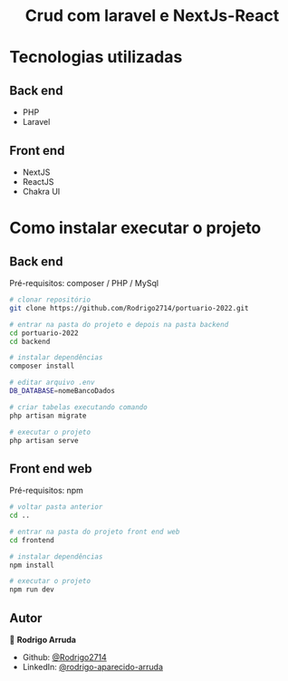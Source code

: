 <h1 align="center">Crud com laravel e NextJs-React</h1>

# Tecnologias utilizadas
## Back end
- PHP
- Laravel

## Front end
- NextJS
- ReactJS
- Chakra UI

# Como instalar executar o projeto

## Back end
Pré-requisitos: composer / PHP / MySql

```bash
# clonar repositório
git clone https://github.com/Rodrigo2714/portuario-2022.git

# entrar na pasta do projeto e depois na pasta backend
cd portuario-2022
cd backend

# instalar dependências
composer install

# editar arquivo .env
DB_DATABASE=nomeBancoDados

# criar tabelas executando comando
php artisan migrate

# executar o projeto
php artisan serve
```

## Front end web
Pré-requisitos: npm

```bash
# voltar pasta anterior
cd ..

# entrar na pasta do projeto front end web
cd frontend

# instalar dependências
npm install

# executar o projeto
npm run dev
```


## Autor

👤 **Rodrigo Arruda**

* Github: [@Rodrigo2714](https://github.com/Rodrigo2714)
* LinkedIn: [@rodrigo-aparecido-arruda](https://linkedin.com/in/rodrigo-aparecido-arruda)

